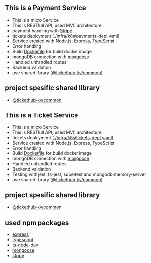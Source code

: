 ## This is a Payment Service

- This is a micro Service
- This is RESTfull API, used MVC architecture
- payment handling with [Stripe](https://stripe.com/)
- tickets deployment ([./infra/k8s/payments-depl.yaml](https://github.com/kavishkamk/ticket-hub/blob/main/infra/k8spayments-depl.yaml))
- Service created with Node.js, Express, TypeScript
- Error handling
- Build [ Dockerfile](https://github.com/kavishkamk/ticket-hub/blob/main/tickets/Dockerfile) for build docker image
- mongoDB connection with [mongoose](https://mongoosejs.com/)
- Handled unhandled routes
- Backend validation
- use shared library ([@tickethub-kv/common](https://www.npmjs.com/package/@tickethub-kv/common))

## project spesific shared library
- [@tickethub-kv/common](https://www.npmjs.com/package/@tickethub-kv/common)

## This is a Ticket Service

- This is a micro Service
- This is RESTfull API, used MVC architecture
- tickets deployment ([./infra/k8s/tickets-depl.yaml](https://github.com/kavishkamk/ticket-hub/blob/main/infra/k8s/tickets-depl.yaml))
- Service created with Node.js, Express, TypeScript
- Error handling
- Build [ Dockerfile](https://github.com/kavishkamk/ticket-hub/blob/main/tickets/Dockerfile) for build docker image
- mongoDB connection with [mongoose](https://mongoosejs.com/)
- Handled unhandled routes
- Backend validation
- Testing with jest, ts-jest, supertest and mongodb-memory-server
- use shared library ([@tickethub-kv/common](https://www.npmjs.com/package/@tickethub-kv/common))

## project spesific shared library
- [@tickethub-kv/common](https://www.npmjs.com/package/@tickethub-kv/common)

## used npm packages

- [express](https://expressjs.com/)
- [typescript](https://www.typescriptlang.org/)
- [ts-node-dev](https://www.npmjs.com/package/ts-node-dev)
- [mongoose](https://mongoosejs.com/)
- [stripe](https://www.npmjs.com/package/stripe)
